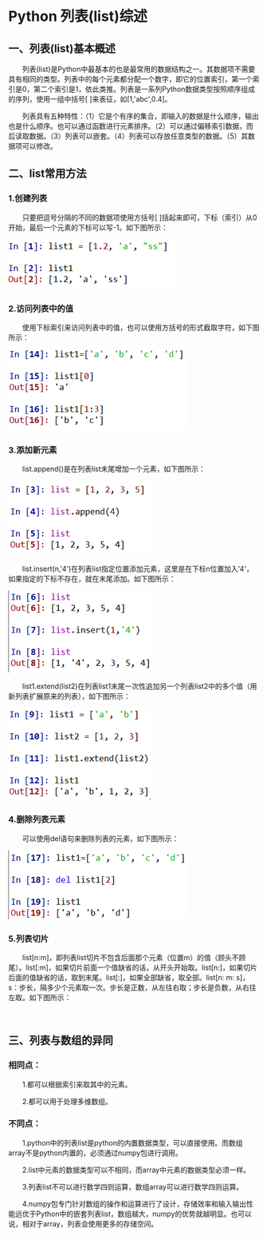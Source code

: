 # **Python  列表(list)综述**

## **一、列表(list)基本概述**

　　列表(list)是Python中最基本的也是最常用的数据结构之一。其数据项不需要具有相同的类型。列表中的每个元素都分配一个数字，即它的位置索引，第一个索引是0，第二个索引是1，依此类推。列表是一系列Python数据类型按照顺序组成的序列，使用一组中括号[ ]来表征，如[1,'abc',0.4]。

　　列表具有五种特性：（1）它是个有序的集合，即输入的数据是什么顺序，输出也是什么顺序。也可以通过函数进行元素排序。（2）可以通过偏移索引数据，而后读取数据。（3）列表可以嵌套。（4）列表可以存放任意类型的数据。（5）其数据项可以修改。

## **二、list常用方法**

### **1.创建列表**

　　只要把逗号分隔的不同的数据项使用方括号[ ]括起来即可，下标（索引）从0开始，最后一个元素的下标可以写-1。如下图所示：

![](https://github.com/1006269809/Data_mining/blob/main/image/creat%20list.PNG)


### **2.访问列表中的值**

　　使用下标索引来访问列表中的值，也可以使用方括号的形式截取字符，如下图所示：

![](https://github.com/1006269809/Data_mining/blob/main/image/visit.PNG)


### **3.添加新元素**

　　list.append()是在列表list末尾增加一个元素，如下图所示：

![](https://github.com/1006269809/Data_mining/blob/main/image/append.PNG)


　　list.insert(n,'4')在列表list指定位置添加元素，这里是在下标n位置加入'4'，如果指定的下标不存在，就在末尾添加。如下图所示：

![](https://github.com/1006269809/Data_mining/blob/main/image/insert.PNG)


　　list1.extend(list2)在列表list1末尾一次性追加另一个列表list2中的多个值（用新列表扩展原来的列表），如下图所示：

![](https://github.com/1006269809/Data_mining/blob/main/image/extend.PNG)


### **4.删除列表元素**

　　可以使用del语句来删除列表的元素，如下图所示：

![](https://github.com/1006269809/Data_mining/blob/main/image/del.PNG)


### **5.列表切片**

　　list[n:m]，即列表list切片不包含后面那个元素（位置m）的值（顾头不顾尾）。list[:m]，如果切片前面一个值缺省的话，从开头开始取。list[n:]，如果切片后面的值缺省的话，取到末尾。list[:]，如果全部缺省，取全部。list[n: m: s]，s：步长，隔多少个元素取一次。步长是正数，从左往右取；步长是负数，从右往左取。如下图所示：

![]()






## **三、列表与数组的异同**

### **相同点：**

　　1.都可以根据索引来取其中的元素。

　　2.都可以用于处理多维数组。

### **不同点：**

　　1.python中的列表list是python的内置数据类型，可以直接使用。而数组array不是python内置的，必须通过numpy包进行调用。

　　2.list中元素的数据类型可以不相同，而array中元素的数据类型必须一样。

　　3.列表list不可以进行数学四则运算，数组array可以进行数学四则运算。

　　4.numpy包专门针对数组的操作和运算进行了设计，存储效率和输入输出性能远优于Python中的嵌套列表list，数组越大，numpy的优势就越明显。也可以说，相对于array，列表会使用更多的存储空间。
